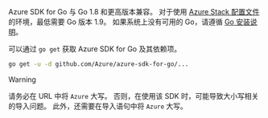 Azure SDK for Go 与 Go 1.8 和更高版本兼容。 对于使用 [Azure Stack 配置文件](https://docs.microsoft.com/en-us/azure/azure-stack/azure-stack-version-profiles)的环境，最低需要 Go 版本 1.9。 如果系统上没有可用的 Go，请遵循 [Go 安装说明](https://golang.org/doc/install)。

可以通过 `go get` 获取 Azure SDK for Go 及其依赖项。

```bash
go get -u -d github.com/Azure/azure-sdk-for-go/...
```

> [!WARNING]
> 请务必在 URL 中将 `Azure` 大写。 否则，在使用该 SDK 时，可能导致大小写相关的导入问题。 此外，还需要在导入语句中将 `Azure` 大写。

